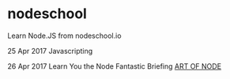 # nodeschool
Learn Node.JS from nodeschool.io

25 Apr 2017
Javascripting

26 Apr 2017
Learn You the Node
Fantastic Briefing [ART OF NODE](https://github.com/maxogden/art-of-node#callbacks)

